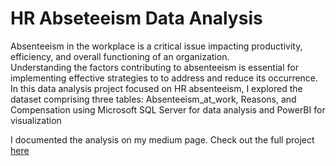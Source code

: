 # HR Abseteeism Data Analysis
Absenteeism in the workplace is a critical issue impacting productivity, efficiency, and overall functioning of an organization.
<br>
Understanding the factors contributing to absenteeism is essential for implementing effective strategies to to address and reduce its occurrence.
<br>
In this data analysis project focused on HR absenteeism, I explored the dataset comprising three tables: Absenteeism_at_work, Reasons, and Compensation using Microsoft SQL Server for data analysis and PowerBI for visualization
<br>

I documented the analysis on my medium page. Check out the full project [here](https://adegbola.medium.com/absenteeism-in-the-workplace-insights-from-a-data-analysis-project-c71539cf9efe)
